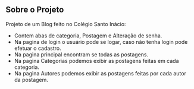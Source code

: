 
## Sobre o Projeto

Projeto de um Blog feito no Colégio Santo Inácio:

- Contem abas de categoria, Postagem e Alteração de senha.
- Na pagina de login o usuário pode se logar, caso não tenha login pode efetuar o cadastro.
- Na pagina principal encontram se todas as postagens.
- Na pagina Categorias podemos exibir as postagens feitas em cada categoria.
- Na pagina Autores podemos exibir as postagens feitas por cada autor da postagem.
